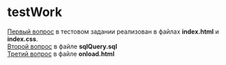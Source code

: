 # testWork<br>
<ins>Первый вопрос</ins> в тестовом задании реализован в файлах <b>index.html</b> и <b>index.css</b>.<br>
<ins>Второй вопрос</ins> в файле <b>sqlQuery.sql</b><br>
<ins>Третий вопрос</ins> в файле <b>onload.html</b>
